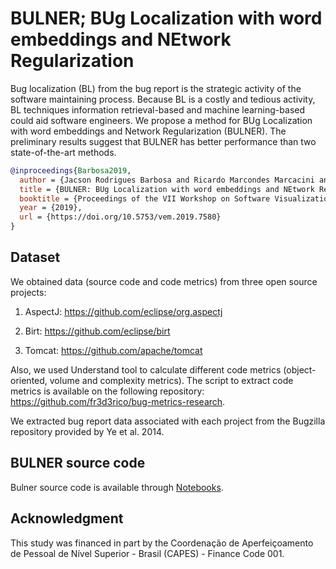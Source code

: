 # BULNER; BUg Localization with word embeddings and NEtwork Regularization

Bug localization (BL) from the bug report is the strategic activity of the software maintaining process. Because BL is a costly and tedious activity, BL techniques information retrieval-based and machine learning-based could aid software engineers. We propose a method for BUg Localization with word embeddings and Network Regularization (BULNER). The preliminary results suggest that BULNER has better performance than two state-of-the-art methods.

```bibtex
@inproceedings{Barbosa2019,
  author = {Jacson Rodrigues Barbosa and Ricardo Marcondes Marcacini and Ricardo Britto and Frederico Soares and Solange Rezende and Auri M. R. Vincenzi and Márcio E. Delamaro},
  title = {BULNER: BUg Localization with word embeddings and NEtwork Regularization},
  booktitle = {Proceedings of the VII Workshop on Software Visualization, Evolution and Maintenance (VEM '19)},
  year = {2019},
  url = {https://doi.org/10.5753/vem.2019.7580}
}
```
## Dataset

We obtained data (source code and code metrics) from three open source projects: 

1. AspectJ: https://github.com/eclipse/org.aspectj


2. Birt: https://github.com/eclipse/birt


3. Tomcat: https://github.com/apache/tomcat

Also, we used Understand tool to calculate different code metrics (object-oriented, volume and complexity metrics). The script to extract code metrics is available on the following repository: https://github.com/fr3d3rico/bug-metrics-research.

We extracted bug report data associated with each project from the Bugzilla repository provided by Ye et al. 2014.


## BULNER source code

Bulner source code is available through [Notebooks](notebooks/).

## Acknowledgment

This study was financed in part by the Coordenação de Aperfeiçoamento de Pessoal de Nível Superior - Brasil (CAPES) - Finance Code 001.
